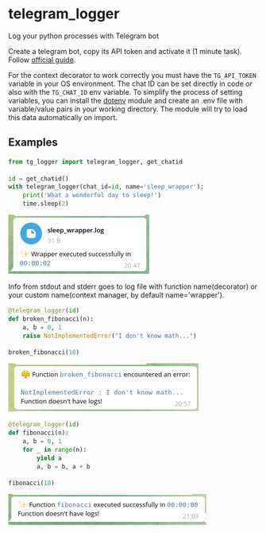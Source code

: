 # telegram_logger
Log your python processes with Telegram bot

Create a telegram bot, copy its API token and activate it (1 minute task). Follow [official guide](https://core.telegram.org/bots/tutorial).

For the context decorator to work correctly you must have the `TG_API_TOKEN` variable in your OS environment. The chat ID can be set directly in code or also with the `TG_CHAT_ID` env variable. To simplify the process of setting variables, you can install the [dotenv](https://pypi.org/project/python-dotenv/) module and create an .env file with variable/value pairs in your working directory. The module will try to load this data automatically on import.

## Examples

```python
from tg_logger import telegram_logger, get_chatid

id = get_chatid()
with telegram_logger(chat_id=id, name='sleep_wrapper'):
    print('What a wonderful day to sleep!')
    time.sleep(2)
```
![Example 1](./media/example1.png)

Info from stdout and stderr goes to log file with function name(decorator) or your custom name(context manager, by default name='wrapper').

```python
@telegram_logger(id)
def broken_fibonacci(n):
    a, b = 0, 1
    raise NotImplementedError("I don't know math...")

broken_fibonacci(10)
```
![Example 2](./media/example2.png)
```python
@telegram_logger(id)
def fibonacci(n):
    a, b = 0, 1
    for _ in range(n):
        yield a
        a, b = b, a + b

fibonacci(10)
```
![Example 3](./media/example3.png)
